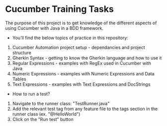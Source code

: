 # Cucumber Training Tasks
The purpose of this project is to get knowledge of the different aspects of using Cucumber with Java in a BDD framework.

* You'll find the below topics of practice in this repository:
1) Cucumber Automation project setup - dependancies and project structure
2) Gherkin Syntax - getting to know the Gherkin language and how to use it
3) Regular Expressions - examples with RegEx used in Cucumber with Java
4) Numeric Expressions - examples with Numeric Expressions and Data Tables
5) Text Expressions - examples with Text Expressions and DocStrings

* How to run a test?
1) Navigate to the runner class: "TestRunner.java"
2) Add the relevant test tag from any feature file to the tags section in the runner class (ex. "@HelloWorld")
3) Click on the "Run test" button
